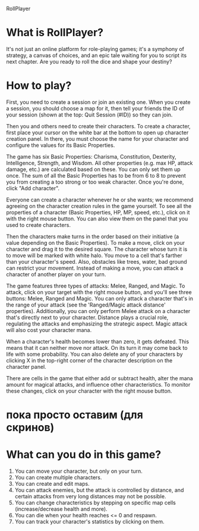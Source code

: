 RollPlayer

# What is RollPlayer?

It's not just an online platform for role-playing games; it's a symphony of strategy, a canvas of choices, and an epic tale waiting for you to script its next chapter. Are you ready to roll the dice and shape your destiny?

# How to play?

First, you need to create a session or join an existing one. When you create a session, you should choose a map for it, then tell your friends the ID of your session (shown at the top: Quit Session (#ID)) so they can join.

Then you and others need to create their characters. To create a character, first place your cursor on the white bar at the bottom to open up character creation panel. In there, you must choose the name for your character and configure the values for its Basic Properties. 

The game has six Basic Properties: Charisma, Constitution, Dexterity, Intelligence, Strength, and Wisdom. All other properties (e.g. max HP, attack damage, etc.) are calculated based on these. You can only set them up once. The sum of all the Basic Properties has to be from 6 to 8 to prevent you from creating a too strong or too weak character. Once you're done, click "Add character". 

Everyone can create a character whenever he or she wants; we recommend agreeing on the character creation rules in the game yourself. To see all the properties of a character (Basic Properties, HP, MP, speed, etc.), click on it with the right mouse button. You can also view them on the panel that you used to create characters.

Then the characters make turns in the order based on their initiative (a value depending on the Basic Properties). To make a move, click on your character and drag it to the desired square. The character whose turn it is to move will be marked with white halo. You move to a cell that's farther than your character's speed. Also, obstacles like trees, water, bad ground can restrict your movement. Instead of making a move, you can attack a character of another player on your turn.

The game features three types of attacks: Melee, Ranged, and Magic. To attack, click on your target with the right mouse button, and you'll see three buttons: Melee, Ranged and Magic. You can only attack a character that's in the range of your attack (see the 'Ranged/Magic attack distance' properties). Additionally, you can only perform Melee attack on a character that's directly next to your character. Distance plays a crucial role, regulating the attacks and emphasizing the strategic aspect. Magic attack will also cost your character mana.

When a character's health becomes lower than zero, it gets defeated. This means that it can neither move nor attack. On its turn it may come back to life with some probability. You can also delete any of your characters by clicking X in the top-right corner of the character description on the character panel.

There are cells in the game that either add or subtract health, alter the mana amount for magical attacks, and influence other characteristics. To monitor these changes, click on your character with the right mouse button.



# пока просто оставим (для скринов)
# What can you do in this game?
1. You can move your character, but only on your turn.
2. You can create multiple characters.
3. You can create and edit maps.
4. You can attack enemies, but the attack is controlled by distance, and certain attacks from very long distances may not be possible.
5. You can change characteristics by stepping on specific map cells (increase/decrease health and more).
6. You can die when your health reaches <= 0 and respawn.
7. You can track your character's statistics by clicking on them.
